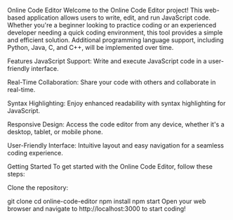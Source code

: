Online Code Editor
Welcome to the Online Code Editor project! This web-based application allows users to write, edit, and run JavaScript code. Whether you're a beginner looking to practice coding or an experienced developer needing a quick coding environment, this tool provides a simple and efficient solution. Additional programming language support, including Python, Java, C, and C++, will be implemented over time.

Features
JavaScript Support: Write and execute JavaScript code in a user-friendly interface.

Real-Time Collaboration: Share your code with others and collaborate in real-time.

Syntax Highlighting: Enjoy enhanced readability with syntax highlighting for JavaScript.

Responsive Design: Access the code editor from any device, whether it's a desktop, tablet, or mobile phone.

User-Friendly Interface: Intuitive layout and easy navigation for a seamless coding experience.

Getting Started
To get started with the Online Code Editor, follow these steps:

Clone the repository:


git clone 
cd online-code-editor
npm install
npm start
Open your web browser and navigate to http://localhost:3000 to start coding!
